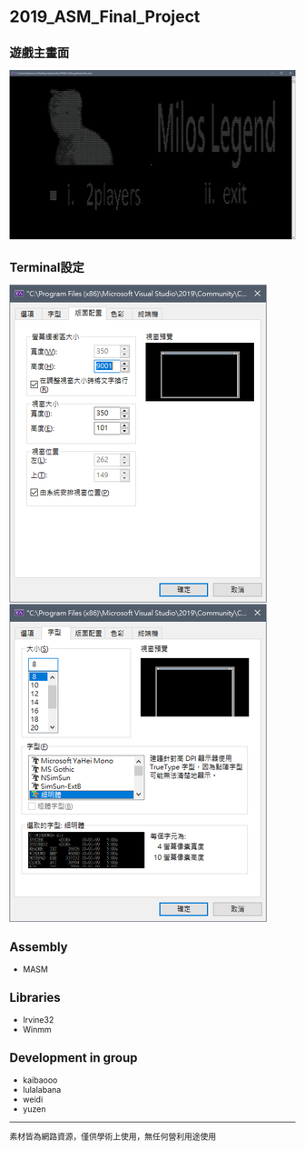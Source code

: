 # 2019_ASM_Final_Project
## 遊戲主畫面
![](https://github.com/kaibaooo/2019_ASM_Final_Project/blob/master/res/mainScreen.png?raw=true)

## Terminal設定
![](https://github.com/kaibaooo/2019_ASM_Final_Project/blob/master/res/settings1.png?raw=true)
![](https://github.com/kaibaooo/2019_ASM_Final_Project/blob/master/res/settings2.png?raw=true)

## Assembly
* MASM

## Libraries
* Irvine32
* Winmm

## Development in group
* kaibaooo
* lulalabana
* weidi
* yuzen


---
素材皆為網路資源，僅供學術上使用，無任何營利用途使用
